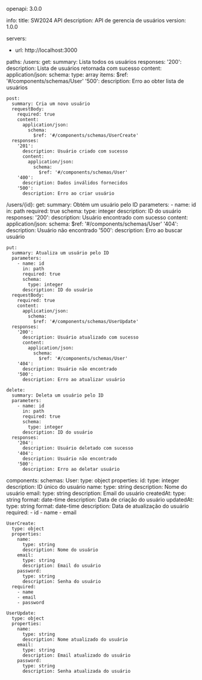 openapi: 3.0.0

info:
  title: SW2024 API
  description: API de gerencia de usuários
  version: 1.0.0

servers:
  - url: http://localhost:3000

paths:
  /users:
    get:
      summary: Lista todos os usuários
      responses:
        '200':
          description: Lista de usuários retornada com sucesso
          content:
            application/json:
              schema:
                type: array
                items:
                  $ref: '#/components/schemas/User'
        '500':
          description: Erro ao obter lista de usuários

    post:
      summary: Cria um novo usuário
      requestBody:
        required: true
        content:
          application/json:
            schema:
              $ref: '#/components/schemas/UserCreate'
      responses:
        '201':
          description: Usuário criado com sucesso
          content:
            application/json:
              schema:
                $ref: '#/components/schemas/User'
        '400':
          description: Dados inválidos fornecidos
        '500':
          description: Erro ao criar usuário

  /users/{id}:
    get:
      summary: Obtém um usuário pelo ID
      parameters:
        - name: id
          in: path
          required: true
          schema:
            type: integer
          description: ID do usuário
      responses:
        '200':
          description: Usuário encontrado com sucesso
          content:
            application/json:
              schema:
                $ref: '#/components/schemas/User'
        '404':
          description: Usuário não encontrado
        '500':
          description: Erro ao buscar usuário

    put:
      summary: Atualiza um usuário pelo ID
      parameters:
        - name: id
          in: path
          required: true
          schema:
            type: integer
          description: ID do usuário
      requestBody:
        required: true
        content:
          application/json:
            schema:
              $ref: '#/components/schemas/UserUpdate'
      responses:
        '200':
          description: Usuário atualizado com sucesso
          content:
            application/json:
              schema:
                $ref: '#/components/schemas/User'
        '404':
          description: Usuário não encontrado
        '500':
          description: Erro ao atualizar usuário

    delete:
      summary: Deleta um usuário pelo ID
      parameters:
        - name: id
          in: path
          required: true
          schema:
            type: integer
          description: ID do usuário
      responses:
        '204':
          description: Usuário deletado com sucesso
        '404':
          description: Usuário não encontrado
        '500':
          description: Erro ao deletar usuário

components:
  schemas:
    User:
      type: object
      properties:
        id:
          type: integer
          description: ID único do usuário
        name:
          type: string
          description: Nome do usuário
        email:
          type: string
          description: Email do usuário
        createdAt:
          type: string
          format: date-time
          description: Data de criação do usuário
        updatedAt:
          type: string
          format: date-time
          description: Data de atualização do usuário
      required:
        - id
        - name
        - email

    UserCreate:
      type: object
      properties:
        name:
          type: string
          description: Nome do usuário
        email:
          type: string
          description: Email do usuário
        password:
          type: string
          description: Senha do usuário
      required:
        - name
        - email
        - password

    UserUpdate:
      type: object
      properties:
        name:
          type: string
          description: Nome atualizado do usuário
        email:
          type: string
          description: Email atualizado do usuário
        password:
          type: string
          description: Senha atualizada do usuário
